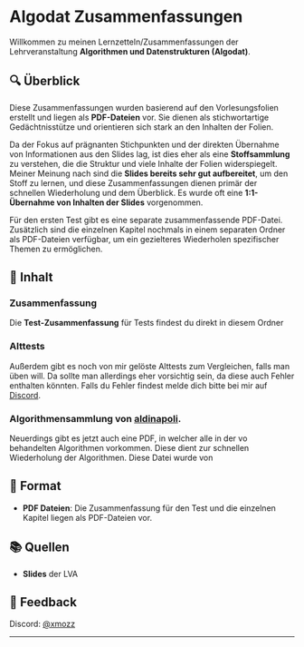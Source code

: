 # Algodat Zusammenfassungen

Willkommen zu meinen Lernzetteln/Zusammenfassungen der Lehrveranstaltung **Algorithmen und Datenstrukturen (Algodat)**.

## 🔍 Überblick

Diese Zusammenfassungen wurden basierend auf den Vorlesungsfolien erstellt und liegen als **PDF-Dateien** vor. Sie dienen als stichwortartige Gedächtnisstütze und orientieren sich stark an den Inhalten der Folien.

Da der Fokus auf prägnanten Stichpunkten und der direkten Übernahme von Informationen aus den Slides lag, ist dies eher als eine **Stoffsammlung** zu verstehen, die die Struktur und viele Inhalte der Folien widerspiegelt. Meiner Meinung nach sind die **Slides bereits sehr gut aufbereitet**, um den Stoff zu lernen, und diese Zusammenfassungen dienen primär der schnellen Wiederholung und dem Überblick. Es wurde oft eine **1:1-Übernahme von Inhalten der Slides** vorgenommen.

Für den ersten Test gibt es eine separate zusammenfassende PDF-Datei. Zusätzlich sind die einzelnen Kapitel nochmals in einem separaten Ordner als PDF-Dateien verfügbar, um ein gezielteres Wiederholen spezifischer Themen zu ermöglichen.

## 📁 Inhalt

### Zusammenfassung

Die **Test-Zusammenfassung** für Tests findest du direkt in diesem Ordner

### Alttests
Außerdem gibt es noch von mir gelöste Alttests zum Vergleichen, falls man üben will. Da sollte man allerdings eher vorsichtig sein, da diese auch Fehler enthalten könnten. Falls du Fehler findest melde dich bitte bei mir auf [Discord](https://discord.com/users/409696362280517632).


### Algorithmensammlung von [aldinapoli](https://discord.com/users/575710766787985435).
Neuerdings gibt es jetzt auch eine PDF, in welcher alle in der vo behandelten Algorithmen vorkommen. Diese dient zur schnellen Wiederholung der Algorithmen. Diese Datei wurde von   

## 📄 Format

-   **PDF Dateien**: Die Zusammenfassung für den Test und die einzelnen Kapitel liegen als PDF-Dateien vor.

## 📚 Quellen

-   **Slides** der LVA

## 🙋 Feedback

Discord: [@xmozz](https://discord.com/users/409696362280517632)

---